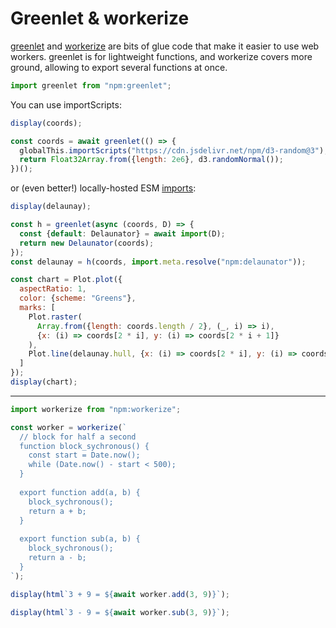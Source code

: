 # Greenlet & workerize

[greenlet](https://github.com/developit/greenlet) and [workerize]() are bits of glue code that make it easier to use web workers. greenlet is for lightweight functions, and workerize covers more ground, allowing to export several functions at once.

```js echo
import greenlet from "npm:greenlet";
```

You can use importScripts:

```js
display(coords);
```

```js echo
const coords = await greenlet(() => {
  globalThis.importScripts("https://cdn.jsdelivr.net/npm/d3-random@3");
  return Float32Array.from({length: 2e6}, d3.randomNormal());
})();
```

or (even better!) locally-hosted ESM [imports](https://observablehq.com/framework/imports):

```js
display(delaunay);
```

```js echo
const h = greenlet(async (coords, D) => {
  const {default: Delaunator} = await import(D);
  return new Delaunator(coords);
});
const delaunay = h(coords, import.meta.resolve("npm:delaunator"));
```

```js echo
const chart = Plot.plot({
  aspectRatio: 1,
  color: {scheme: "Greens"},
  marks: [
    Plot.raster(
      Array.from({length: coords.length / 2}, (_, i) => i),
      {x: (i) => coords[2 * i], y: (i) => coords[2 * i + 1]}
    ),
    Plot.line(delaunay.hull, {x: (i) => coords[2 * i], y: (i) => coords[2 * i + 1], curve: "linear-closed"})
  ]
});
display(chart);
```

---

```js echo
import workerize from "npm:workerize";
```

```js echo
const worker = workerize(`
  // block for half a second
  function block_sychronous() {
    const start = Date.now();
    while (Date.now() - start < 500);
  }
  
  export function add(a, b) {
    block_sychronous();
    return a + b;
  }
  
  export function sub(a, b) {
    block_sychronous();
    return a - b;
  }
`);
```

```js echo
display(html`3 + 9 = ${await worker.add(3, 9)}`);
```

```js echo
display(html`3 - 9 = ${await worker.sub(3, 9)}`);
```
